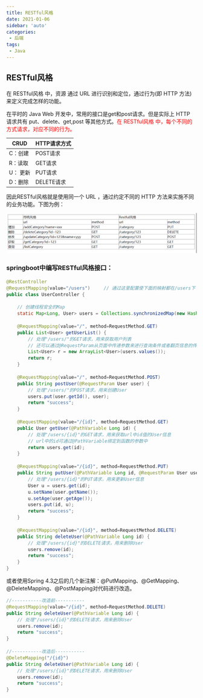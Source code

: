 ```yaml
---
title: RESTful风格
date: 2021-01-06
sidebar: 'auto'
categories: 
 - 后端
tags:
 - Java
---
```


## RESTful风格

在 RESTful风格 中，资源 通过 URL 进行识别和定位，通过行为(即 HTTP 方法)来定义完成怎样的功能。

在平时的 Java Web 开发中，常用的接口是get和post请求。但是实际上 HTTP 请求共有 put、delete、get,post 等其他方式。<span style="color: red;">在 RESTful风格 中，每个不同的方式请求，对应不同的行为。</span>

CRUD | HTTP请求方式
------------ | -------------
C：创建 | POST请求
R：读取 | GET请求
U： 更新 | PUT请求
D：删除 | DELETE请求

因此RESTful风格就是使用同一个 URL ，通过约定不同的 HTTP 方法来实施不同的业务功能。下图为例：

![20210106150646.png](../blog_img/20210106150646.png)

### springboot中编写RESTful风格接口：

```java
@RestController 
@RequestMapping(value="/users")     // 通过这里配置使下面的映射都在/users下 
public class UserController { 
 
    // 创建线程安全的Map 
    static Map<Long, User> users = Collections.synchronizedMap(new HashMap<Long, User>()); 
 
    @RequestMapping(value="/", method=RequestMethod.GET) 
    public List<User> getUserList() { 
        // 处理"/users/"的GET请求，用来获取用户列表 
        // 还可以通过@RequestParam从页面中传递参数来进行查询条件或者翻页信息的传递 
        List<User> r = new ArrayList<User>(users.values()); 
        return r; 
    } 
 
    @RequestMapping(value="/", method=RequestMethod.POST) 
    public String postUser(@RequestParam User user) { 
        // 处理"/users/"的POST请求，用来创建User 
        users.put(user.getId(), user); 
        return "success"; 
    } 
 
    @RequestMapping(value="/{id}", method=RequestMethod.GET) 
    public User getUser(@PathVariable Long id) { 
        // 处理"/users/{id}"的GET请求，用来获取url中id值的User信息 
        // url中的id可通过@PathVariable绑定到函数的参数中 
        return users.get(id); 
    } 
 
    @RequestMapping(value="/{id}", method=RequestMethod.PUT) 
    public String putUser(@PathVariable Long id, @RequestParam User user) { 
        // 处理"/users/{id}"的PUT请求，用来更新User信息 
        User u = users.get(id); 
        u.setName(user.getName()); 
        u.setAge(user.getAge()); 
        users.put(id, u); 
        return "success"; 
    } 
 
    @RequestMapping(value="/{id}", method=RequestMethod.DELETE) 
    public String deleteUser(@PathVariable Long id) { 
        // 处理"/users/{id}"的DELETE请求，用来删除User 
        users.remove(id); 
        return "success"; 
    } 
}

```

或者使用Spring 4.3之后的几个新注解：@PutMapping、@GetMapping、@DeleteMapping、@PostMapping对代码进行改造。
```java
//-----------改造前-----------
@RequestMapping(value="/{id}", method=RequestMethod.DELETE)
public String deleteUser(@PathVariable Long id) {
    // 处理"/users/{id}"的DELETE请求，用来删除User
    users.remove(id);
    return "success";
}

//-----------改造后-----------
@DeleteMapping("/{id}")
public String deleteUser(@PathVariable Long id) {
    // 处理"/users/{id}"的DELETE请求，用来删除User
    users.remove(id);
    return "success";
}

```